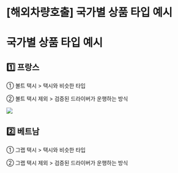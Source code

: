 # [해외차량호출] 국가별 상품 타입 예시

**국가별 상품 타입 예시**
================

**1️⃣ 프랑스**
-----------

① 볼트 택시 > 택시와 비슷한 타입

② 볼트 택시 제외 > 검증된 드라이버가 운행하는 방식

![](https://kakaomobilitysupport.zendesk.com/hc/article_attachments/34669043679001)

**2️⃣ 베트남**
-----------

① 그랩 택시 > 택시와 비슷한 타입

② 그랩 택시 제외 > 검증된 드라이버가 운행하는 방식